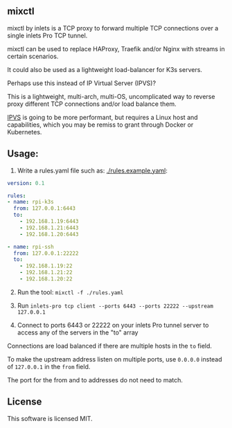 ## mixctl

mixctl by inlets is a TCP proxy to forward multiple TCP connections over a single inlets Pro TCP tunnel.

mixctl can be used to replace HAProxy, Traefik and/or Nginx with streams in certain scenarios.

It could also be used as a lightweight load-balancer for K3s servers.

Perhaps use this instead of IP Virtual Server (IPVS)?

This is a lightweight, multi-arch, multi-OS, uncomplicated way to reverse proxy different TCP connections and/or load balance them.

[IPVS](https://debugged.it/blog/ipvs-the-linux-load-balancer/) is going to be more performant, but requires a Linux host and capabilities, which you may be remiss to grant through Docker or Kubernetes.

## Usage:

1) Write a rules.yaml file such as: [./rules.example.yaml](./rules/example.yaml):

```yaml
version: 0.1

rules:
- name: rpi-k3s
  from: 127.0.0.1:6443
  to:
    - 192.168.1.19:6443
    - 192.168.1.21:6443
    - 192.168.1.20:6443

- name: rpi-ssh
  from: 127.0.0.1:22222
  to:
    - 192.168.1.19:22
    - 192.168.1.21:22
    - 192.168.1.20:22
```

2) Run the tool: `mixctl -f ./rules.yaml`

3) Run `inlets-pro tcp client --ports 6443 --ports 22222 --upstream 127.0.0.1`

4) Connect to ports 6443 or 22222 on your inlets Pro tunnel server to access any of the servers in the "to" array

Connections are load balanced if there are multiple hosts in the `to` field.

To make the upstream address listen on multiple ports, use `0.0.0.0` instead of `127.0.0.1` in the `from` field.

The port for the from and to addresses do not need to match.

## License

This software is licensed MIT.
